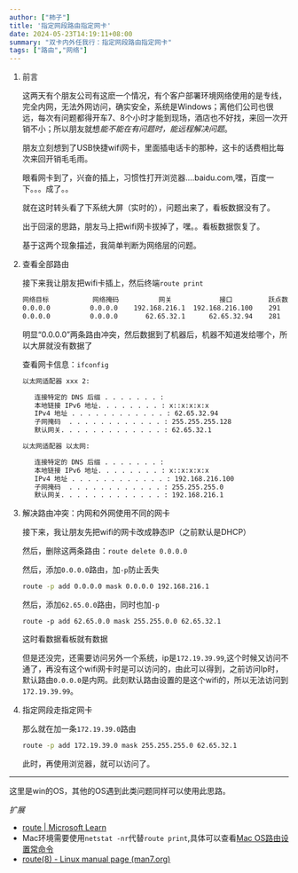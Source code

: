 ```yaml
---
author: ["柿子"]
title: '指定网段路由指定网卡'
date: 2024-05-23T14:19:11+08:00
summary: "双卡内外任我行：指定网段路由指定网卡"
tags: ["路由","网络"]
---
```


1. 前言

   这两天有个朋友公司有这麽一个情况，有个客户部署环境网络使用的是专线，完全内网，无法外网访问，确实安全，系统是Windows；离他们公司也很远，每次有问题都得开车7、8个小时才能到现场，酒店也不好找，来回一次开销不小；所以朋友就想*能不能在有问题时，能远程解决问题*。

   

   朋友立刻想到了USB快捷wifi网卡，里面插电话卡的那种，这卡的话费相比每次来回开销毛毛雨。

   

   眼看网卡到了，兴奋的插上，习惯性打开浏览器….baidu.com,嘿，百度一下。。。成了。。

   

   就在这时转头看了下系统大屏（实时的），问题出来了，看板数据没有了。

   

   出于回滚的思路，朋友马上把wifi网卡拔掉了，嘿。。看板数据恢复了。

   

   基于这两个现象描述，我简单判断为网络层的问题。

   

2. 查看全部路由

   接下来我让朋友把wifi卡插上，然后终端`route print`

   ```bash
   网络目标           网络掩码          网关            接口         跃点数
   0.0.0.0          0.0.0.0    192.168.216.1  192.168.216.100    291
   0.0.0.0          0.0.0.0       62.65.32.1      62.65.32.94    281
   ```

   明显“0.0.0.0”两条路由冲突，然后数据到了机器后，机器不知道发给哪个，所以大屏就没有数据了

   

   查看网卡信息：`ifconfig`

   ```bash
   以太网适配器 xxx 2:
   
      连接特定的 DNS 后缀 . . . . . . . :
      本地链接 IPv6 地址. . . . . . . . : x::x:x:x:x
      IPv4 地址 . . . . . . . . . . . . : 62.65.32.94
      子网掩码  . . . . . . . . . . . . : 255.255.255.128
      默认网关. . . . . . . . . . . . . : 62.65.32.1
   
   以太网适配器 以太网:
   
      连接特定的 DNS 后缀 . . . . . . . :
      本地链接 IPv6 地址. . . . . . . . : x::x:x:x:x
      IPv4 地址 . . . . . . . . . . . . : 192.168.216.100
      子网掩码  . . . . . . . . . . . . : 255.255.255.0
      默认网关. . . . . . . . . . . . . : 192.168.216.1
   ```

3. 解决路由冲突：内网和外网使用不同的网卡

   接下来，我让朋友先把wifi的网卡改成静态IP（之前默认是DHCP）

   然后，删除这两条路由：`route delete 0.0.0.0`

   

   然后，添加`0.0.0.0`路由，加`-p`防止丢失

   ```bash
   route -p add 0.0.0.0 mask 0.0.0.0 192.168.216.1
   ```

   

   然后，添加`62.65.0.0`路由，同时也加`-p`

   ```bahs
   route -p add 62.65.0.0 mask 255.255.0.0 62.65.32.1
   ```

   这时看数据看板就有数据

   

   但是还没完，还需要访问另外一个系统，ip是`172.19.39.99`,这个时候又访问不通了，再没有这个wifi网卡时是可以访问的，由此可以得到，之前访问Ip时，默认路由`0.0.0.0`是内网。此刻默认路由设置的是这个wifi的，所以无法访问到`172.19.39.99`。

   

4. 指定网段走指定网卡

   那么就在加一条`172.19.39.0`路由

   ```bash
   route -p add 172.19.39.0 mask 255.255.255.0 62.65.32.1
   ```

   此时，再使用浏览器，就可以访问了。

----

这里是win的OS，其他的OS遇到此类问题同样可以使用此思路。



*扩展*

- [route | Microsoft Learn](https://learn.microsoft.com/zh-cn/windows-server/administration/windows-commands/route_ws2008)
- Mac环境需要使用`netstat -nr`代替`route print`,具体可以查看[Mac OS路由设置常命令](http://www.edulinks.cn/2020/05/19/20200519-macos-route/)
- [route(8) - Linux manual page (man7.org)](https://man7.org/linux/man-pages/man8/route.8.html)
